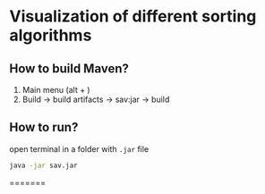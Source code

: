 # Visualization of different sorting algorithms

## How to build Maven?

1. Main menu (alt + \)
2. Build -> build artifacts -> sav:jar -> build

## How to run?

open terminal in a folder with `.jar` file 
``` bash
java -jar sav.jar
```
=======


